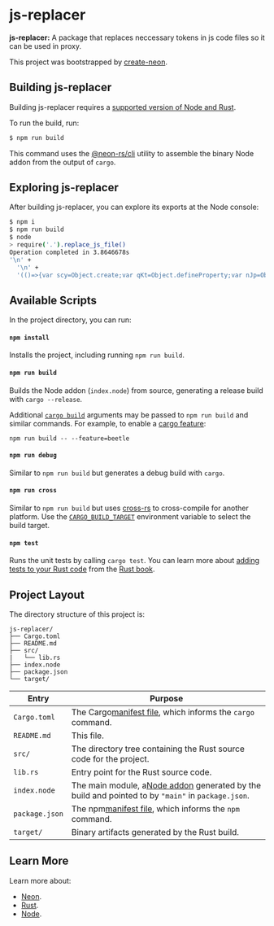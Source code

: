 # js-replacer

**js-replacer:** A package that replaces neccessary tokens in js code files so it can be used in proxy.

This project was bootstrapped by [create-neon](https://www.npmjs.com/package/create-neon).

## Building js-replacer

Building js-replacer requires a [supported version of Node and Rust](https://github.com/neon-bindings/neon#platform-support).

To run the build, run:

```sh
$ npm run build
```

This command uses the [@neon-rs/cli](https://www.npmjs.com/package/@neon-rs/cli) utility to assemble the binary Node addon from the output of `cargo`.

## Exploring js-replacer

After building js-replacer, you can explore its exports at the Node console:

```sh
$ npm i
$ npm run build
$ node
> require('.').replace_js_file()
Operation completed in 3.8646678s
'\n' +
  '\n' +
  '(()=>{var scy=Object.create;var qKt=Object.defineProperty;var nJp=Object.getOwnPropertyDescriptor;var lcy=Object.getOwnPropertyNames;var ccy=Object.getPrototypeOf,pcy=Object.prototype.hasOwnProperty;var dcy=(e,t,r)=>t in e?qKt(e,t,{enumerable:!0,configurable:!0,writable:!0,value:r}):e[t]=r;var n=(e,t)=>qKt(e,"name",{value:t,configurable:!0}),KYi=(e=>typeof require<"u"?require:typeof Proxy<"u"?new Proxy(e,{get:(t,r)=>(typeof require<"u"?require:t)[r]}):e)(function(e){if(typeof require<"u")return require.apply(this,arguments);t'... 22409606 more characters
```

## Available Scripts

In the project directory, you can run:

#### `npm install`

Installs the project, including running `npm run build`.

#### `npm run build`

Builds the Node addon (`index.node`) from source, generating a release build with `cargo --release`.

Additional [`cargo build`](https://doc.rust-lang.org/cargo/commands/cargo-build.html) arguments may be passed to `npm run build` and similar commands. For example, to enable a [cargo feature](https://doc.rust-lang.org/cargo/reference/features.html):

```
npm run build -- --feature=beetle
```

#### `npm run debug`

Similar to `npm run build` but generates a debug build with `cargo`.

#### `npm run cross`

Similar to `npm run build` but uses [cross-rs](https://github.com/cross-rs/cross) to cross-compile for another platform. Use the [`CARGO_BUILD_TARGET`](https://doc.rust-lang.org/cargo/reference/config.html#buildtarget) environment variable to select the build target.

#### `npm test`

Runs the unit tests by calling `cargo test`. You can learn more about [adding tests to your Rust code](https://doc.rust-lang.org/book/ch11-01-writing-tests.html) from the [Rust book](https://doc.rust-lang.org/book/).

## Project Layout

The directory structure of this project is:

```
js-replacer/
├── Cargo.toml
├── README.md
├── src/
|   └── lib.rs
├── index.node
├── package.json
└── target/
```


| Entry          | Purpose                                                                                                                                 |
| ---------------- | ----------------------------------------------------------------------------------------------------------------------------------------- |
| `Cargo.toml`   | The Cargo[manifest file](https://doc.rust-lang.org/cargo/reference/manifest.html), which informs the `cargo` command.                   |
| `README.md`    | This file.                                                                                                                              |
| `src/`         | The directory tree containing the Rust source code for the project.                                                                     |
| `lib.rs`       | Entry point for the Rust source code.                                                                                                   |
| `index.node`   | The main module, a[Node addon](https://nodejs.org/api/addons.html) generated by the build and pointed to by `"main"` in `package.json`. |
| `package.json` | The npm[manifest file](https://docs.npmjs.com/cli/v7/configuring-npm/package-json), which informs the `npm` command.                    |
| `target/`      | Binary artifacts generated by the Rust build.                                                                                           |

## Learn More

Learn more about:

- [Neon](https://neon-bindings.com).
- [Rust](https://www.rust-lang.org).
- [Node](https://nodejs.org).
